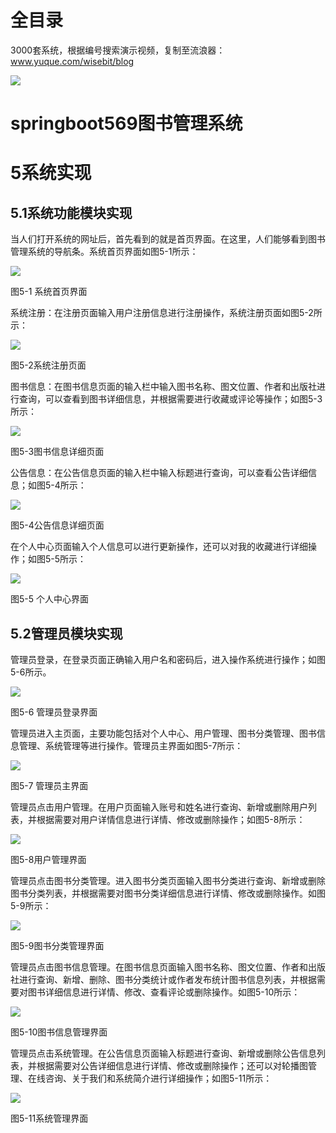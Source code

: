# 全目录

3000套系统，根据编号搜索演示视频，复制至流浪器：www.yuque.com/wisebit/blog


![](https://bitwise.oss-cn-heyuan.aliyuncs.com/2024/11/06/qq_wechat.png)
# springboot569图书管理系统
# 5系统实现
## 5.1系统功能模块实现
当人们打开系统的网址后，首先看到的就是首页界面。在这里，人们能够看到图书管理系统的导航条。系统首页界面如图5-1所示：

![](/md/blog.012.png)

图5-1 系统首页界面

系统注册：在注册页面输入用户注册信息进行注册操作，系统注册页面如图5-2所示：

![](/md/blog.013.png)

图5-2系统注册页面

图书信息：在图书信息页面的输入栏中输入图书名称、图文位置、作者和出版社进行查询，可以查看到图书详细信息，并根据需要进行收藏或评论等操作；如图5-3所示：

![](/md/blog.014.png)

图5-3图书信息详细页面

公告信息：在公告信息页面的输入栏中输入标题进行查询，可以查看公告详细信息；如图5-4所示：

![](/md/blog.015.png)

图5-4公告信息详细页面

在个人中心页面输入个人信息可以进行更新操作，还可以对我的收藏进行详细操作；如图5-5所示：

![](/md/blog.016.png)

图5-5 个人中心界面

## 5.2管理员模块实现
管理员登录，在登录页面正确输入用户名和密码后，进入操作系统进行操作；如图5-6所示。                               

![](/md/blog.017.png)

图5-6 管理员登录界面

管理员进入主页面，主要功能包括对个人中心、用户管理、图书分类管理、图书信息管理、系统管理等进行操作。管理员主界面如图5-7所示：

![](/md/blog.018.png)

图5-7 管理员主界面

管理员点击用户管理。在用户页面输入账号和姓名进行查询、新增或删除用户列表，并根据需要对用户详情信息进行详情、修改或删除操作；如图5-8所示：

![](/md/blog.019.png)

图5-8用户管理界面

管理员点击图书分类管理。进入图书分类页面输入图书分类进行查询、新增或删除图书分类列表，并根据需要对图书分类详细信息进行详情、修改或删除操作。如图5-9所示：

![](/md/blog.020.png)

图5-9图书分类管理界面

管理员点击图书信息管理。在图书信息页面输入图书名称、图文位置、作者和出版社进行查询、新增、删除、图书分类统计或作者发布统计图书信息列表，并根据需要对图书详细信息进行详情、修改、查看评论或删除操作。如图5-10所示：

![](/md/blog.021.png)

图5-10图书信息管理界面

管理员点击系统管理。在公告信息页面输入标题进行查询、新增或删除公告信息列表，并根据需要对公告详细信息进行详情、修改或删除操作；还可以对轮播图管理、在线咨询、关于我们和系统简介进行详细操作；如图5-11所示：

![](/md/blog.022.png)

图5-11系统管理界面



